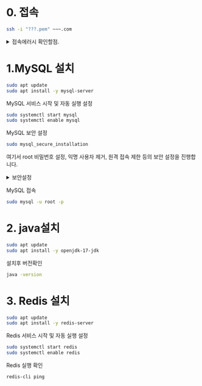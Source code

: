 # 0. 접속
```bash
ssh -i "???.pem" ~~~.com
```

<details>
  <summary>접속에러시 확인할점.</summary> 

1. 에러사유 (키권한이 너무 개방적!) 
```bash
Permissions 0644 for '???.pem' are too open.
It is required that your private key files are NOT accessible by others.
```
사유: 키 파일의 권한이 너무 개방적 
- AWS에서는 보안상의 이유로 프라이빗 키 파일이 다른 사용자에게 노출되지 않도록 엄격하게 제한해야 합니다.
- 해결책 : 권한을 읽기 전용(소유자만 접근 가능)으로 설정
```bash
chmod 400 ???.pem
```
  </details>

# 1.MySQL 설치  

```bash
sudo apt update
sudo apt install -y mysql-server

```

MySQL 서비스 시작 및 자동 실행 설정
```bash
sudo systemctl start mysql
sudo systemctl enable mysql
```
MySQL 보안 설정
```bash
sudo mysql_secure_installation
```
여기서 root 비밀번호 설정, 익명 사용자 제거, 원격 접속 제한 등의 보안 설정을 진행합니다.

<details>
  <summary>보안설정</summary> 

1. 비밀번호 검증 설정 
```
Securing the MySQL server deployment.

Connecting to MySQL using a blank password.

VALIDATE PASSWORD COMPONENT can be used to test passwords
and improve security. It checks the strength of password
and allows the users to set only those passwords which are
secure enough. Would you like to setup VALIDATE PASSWORD component?

Press y|Y for Yes, any other key for No:
``` 

- 의미: 비밀번호 검증(VALIDATE PASSWORD COMPONENT) 설정 여부
  - MySQL은 강력한 비밀번호 정책을 적용할 수 있도록 VALIDATE PASSWORD COMPONENT를 제공한다.
  - 비밀번호 검증 기능을 활성화하면 비밀번호 복잡도를 강제할 수 있습니다
- 설정시 (y)
  - 비밀번호 강도 수준을 선택해야 합니다.
    - 0 = LOW (최소 8자 이상)
    - 1 = MEDIUM (대문자, 소문자, 숫자 포함)
    - 2 = STRONG (특수문자까지 포함한 강력한 비밀번호)
-  설정하지 않을 경우 (아무 키나 입력)
  - 비밀번호 강제 정책 없이 자유롭게 설정 가능.

2. 나머지 설정

|내용| 한국말 | 권장 |
|---|---|---|
|Change the root password?              | root 비밀번호 변경 여부| y (변경하는 것이 좋음)|
|Remove anonymous users?                | 익명 사용자 제거       | y (보안 강화)        |
|Disallow root login remotely?          |원격 root 접속 차단     | y (보안 강화, 필요하면 이후 설정 변경 가능)|
|Remove test database and access to it? | test 데이터베이스 삭제 |y (불필요한 데이터베이스 제거)|
|Reload privilege tables now?           |변경된 설정 적용        | y (바로 적용)|


  </details>


MySQL 접속
```bash
sudo mysql -u root -p
```



# 2. java설치
```bash
sudo apt update
sudo apt install -y openjdk-17-jdk
```

설치후 버전확인
```bash
java -version
```

# 3. Redis 설치
```bash
sudo apt update
sudo apt install -y redis-server
```

Redis 서비스 시작 및 자동 실행 설정
```bash
sudo systemctl start redis
sudo systemctl enable redis
```

Redis 실행 확인
```bash
redis-cli ping
```
